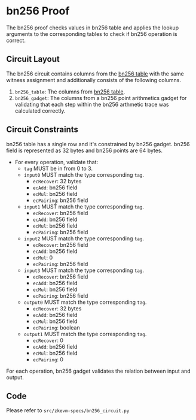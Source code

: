 # bn256 Proof

The bn256 proof checks values in bn256 table and applies the lookup arguments to the corresponding tables to check if bn256 operation is correct.

## Circuit Layout

The bn256 circuit contains columns from the [bn256 table](./tables.md#exponentiation-table#bn256-table) with the same witness assignment and additionally consists of the following columns.

1. `bn256_table`: The columns from [bn256 table](./tables.md#exponentiation-table#bn256-table).
2. `bn256_gadget`: The columns from a bn256 point arithmetics gadget for validating that each step within the bn256 arthmetic trace was calculated correctly.

## Circuit Constraints

bn256 table has a single row and it's constrained by bn256 gadget.
bn256 field is represented as 32 bytes and bn256 points are 64 bytes.

- For every operation, validate that:
    - `tag` MUST be in from 0 to 3.
    - `input0` MUST match the type corresponding `tag`.
        - `ecRecover`: 32 bytes
        - `ecAdd`: bn256 field
        - `ecMul`: bn256 field
        - `ecPairing`: bn256 field
    - `input1` MUST match the type corresponding `tag`.
        - `ecRecover`: bn256 field
        - `ecAdd`: bn256 field
        - `ecMul`: bn256 field
        - `ecPairing`: bn256 field
    - `input2` MUST match the type corresponding `tag`.
        - `ecRecover`: bn256 field
        - `ecAdd`: bn256 field
        - `ecMul`: 0
        - `ecPairing`: bn256 field
    - `input3` MUST match the type corresponding `tag`.
        - `ecRecover`: bn256 field
        - `ecAdd`: bn256 field
        - `ecMul`: bn256 field
        - `ecPairing`: bn256 field
    - `output0` MUST match the type corresponding `tag`.
        - `ecRecover`: 32 bytes
        - `ecAdd`: bn256 field
        - `ecMul`: bn256 field
        - `ecPairing`: boolean
    - `output1` MUST match the type corresponding `tag`.
        - `ecRecover`: 0
        - `ecAdd`: bn256 field
        - `ecMul`: bn256 field
        - `ecPairing`: 0

For each operation, bn256 gadget validates the relation between input and output.

## Code

Please refer to `src/zkevm-specs/bn256_circuit.py`
